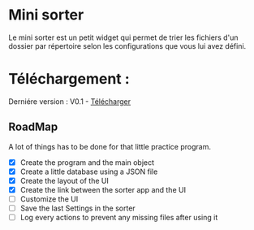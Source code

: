 # Mini sorter

Le mini sorter est un petit widget qui permet de trier les fichiers d'un dossier
par répertoire selon les configurations que vous lui avez défini.

# Téléchargement :
Derniére version : 
V0.1 - [Télécharger](https://github.com/Autodiagbin/Autodiag-Project-Creator/releases/download/APCv0.1/AutodiagPC.v0.1.rar)

## RoadMap

A lot of things has to be done for that little practice program.

 - [x] Create the program and the main object
 - [x] Create a little database using a JSON file 
 - [x] Create the layout of the UI
 - [x] Create the link between the sorter app and the UI
 - [ ] Customize the UI
 - [ ] Save the last Settings in the sorter
 - [ ] Log every actions to prevent any missing files after using it
